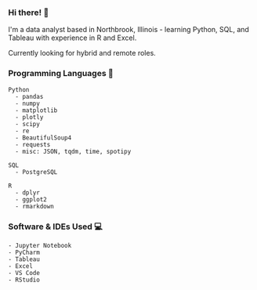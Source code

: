 ### Hi there! 👋

I'm a data analyst based in Northbrook, Illinois - learning Python, SQL, and Tableau with experience in R and Excel.

Currently looking for hybrid and remote roles.

### Programming Languages 👾
    Python
      - pandas
      - numpy
      - matplotlib
      - plotly
      - scipy
      - re
      - BeautifulSoup4
      - requests
      - misc: JSON, tqdm, time, spotipy

    SQL
      - PostgreSQL

    R
      - dplyr
      - ggplot2
      - rmarkdown

### Software & IDEs Used 💻
    - Jupyter Notebook
    - PyCharm
    - Tableau
    - Excel
    - VS Code
    - RStudio
